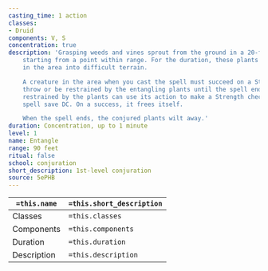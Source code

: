 ```yaml
---
casting_time: 1 action
classes:
- Druid
components: V, S
concentration: true
description: 'Grasping weeds and vines sprout from the ground in a 20-foot square
    starting from a point within range. For the duration, these plants turn the ground
    in the area into difficult terrain.

    A creature in the area when you cast the spell must succeed on a Strength saving
    throw or be restrained by the entangling plants until the spell ends. A creature
    restrained by the plants can use its action to make a Strength check against your
    spell save DC. On a success, it frees itself.

    When the spell ends, the conjured plants wilt away.'
duration: Concentration, up to 1 minute
level: 1
name: Entangle
range: 90 feet
ritual: false
school: conjuration
short_description: 1st-level conjuration
source: 5ePHB
---
```


| `=this.name` | `=this.short_description` |
| ------------ | ------------------------- |
| Classes      | `=this.classes`           |
| Components   | `=this.components`        |
| Duration     | `=this.duration`          |
| Description  | `=this.description`       |